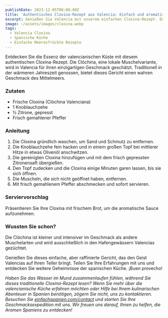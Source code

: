 ```yaml
---
publishDate: 2023-12-05T08:00:00Z
title: 'Authentisches Cloxina-Rezept aus Valencia: Einfach und aromatisch'
excerpt: Genießen Sie Valencia mit unserem einfachen Cloxina-Rezept. Dämpfen Sie Muscheln mit Knoblauch und Zitrone für eine aromatische Delikatesse.
image: ~/assets/images/cloxina.webp
tags:
  - Valencia Cloxina
  - Spanische Küche
  - Einfache Meeresfrüchte Rezepte
---
```


Entdecken Sie die Essenz der valencianischen Küste mit diesem authentischen Cloxina-Rezept. Die Clóchina, eine lokale Muschelvariante, wird in Valencia für ihren einzigartigen Geschmack geschätzt. Traditionell in der wärmeren Jahreszeit genossen, bietet dieses Gericht einen wahren Geschmack des Mittelmeers.

### Zutaten

- Frische Cloxina (Clóchina Valenciana)
- 1 Knoblauchzehe
- ½ Zitrone, gepresst
- Frisch gemahlener Pfeffer

### Anleitung

1. Die Cloxina gründlich waschen, um Sand und Schmutz zu entfernen.
2. Die Knoblauchzehe fein hacken und in einem großen Topf bei mittlerer Hitze in etwas Olivenöl anschwitzen.
3. Die gereinigten Cloxina hinzufügen und mit dem frisch gepressten Zitronensaft übergießen.
4. Den Topf zudecken und die Cloxina einige Minuten garen lassen, bis sie sich öffnen.
5. Die Muscheln, die sich nicht geöffnet haben, entfernen.
6. Mit frisch gemahlenem Pfeffer abschmecken und sofort servieren.

### Serviervorschlag

Präsentieren Sie Ihre Cloxina mit frischem Brot, um die aromatische Sauce aufzunehmen.

### Wussten Sie schon?

Die Clóchina ist kleiner und intensiver im Geschmack als andere Muschelarten und wird ausschließlich in den Hafengewässern Valencias gezüchtet.

Genießen Sie dieses einfache, aber raffinierte Gericht, das den Geist Valencias auf Ihren Teller bringt. Teilen Sie Ihre Erfahrungen mit uns und entdecken Sie weitere Geheimnisse der spanischen Küche. ¡Buen provecho!

*Haben Sie das Wasser im Mund zusammenlaufen fühlen, während Sie dieses traditionelle Cloxina-Rezept lesen? Wenn Sie mehr über die valencianische Küche erfahren möchten oder Hilfe bei Ihrem kulinarischen Abenteuer in Spanien benötigen, zögern Sie nicht, uns zu kontaktieren. Besuchen Sie [einfachspanien.com/contact](/contact) und starten Sie Ihre Geschmacksexpedition mit uns. Wir freuen uns darauf, Ihnen zu helfen, die Aromen Spaniens zu entdecken!*
